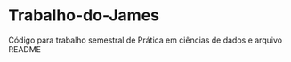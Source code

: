 # Trabalho-do-James
Código para trabalho semestral de Prática em ciências de dados e arquivo README
